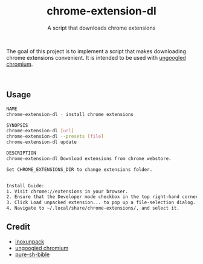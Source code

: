 <h1 align="center">chrome-extension-dl</h1>
<p align="center">A script that downloads chrome extensions</p><br>

The goal of this project is to implement a script
that makes downloading chrome extensions convenient.
It is intended to be used with [ungoogled chromium](https://github.com/Eloston/ungoogled-chromium).

<br>

## Usage


```sh
NAME
chrome-extension-dl - install chrome extensions

SYNOPSIS
chrome-extension-dl [url]
chrome-extension-dl --presets [file]
chrome-extension-dl update

DESCRIPTION
chrome-extension-dl Download extensions from chrome webstore.

Set CHROME_EXTENSIONS_DIR to change extensions folder.


Install Guide:
1. Visit chrome://extensions in your browser.
2. Ensure that the Developer mode checkbox in the top right-hand corner is checked.
3. Click Load unpacked extension... to pop up a file-selection dialog.
4. Navigate to ~/.local/share/chrome-extensions/, and select it.
```

## Credit

- [inoxunpack](https://github.com/gcarq/inoxunpack)
- [ungoogled chromium](https://github.com/Eloston/ungoogled-chromium)
- [pure-sh-bible](https://github.com/dylanaraps/pure-sh-bible)
